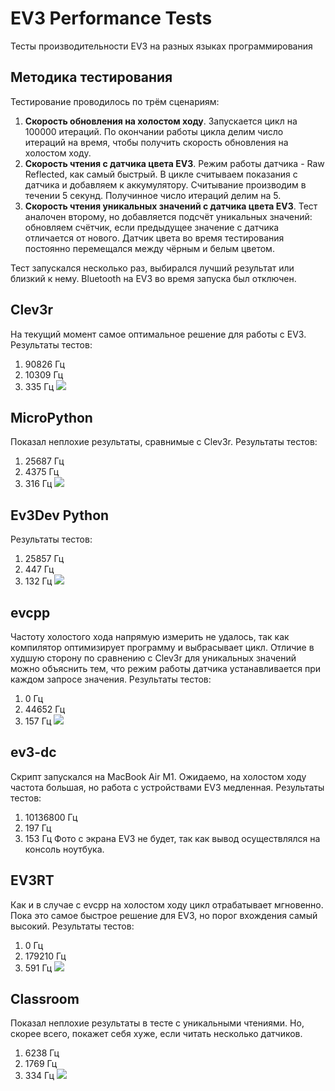 # EV3 Performance Tests
Тесты производительности EV3 на разных языках программирования

## Методика тестирования
Тестирование проводилось по трём сценариям:
1. **Скорость обновления на холостом ходу**. Запускается цикл на 100000 итераций. По окончании работы цикла делим число итераций на время, чтобы получить скорость обновления на холостом ходу.
2. **Скорость чтения с датчика цвета EV3**. Режим работы датчика - Raw Reflected, как самый быстрый. В цикле считываем показания с датчика и добавляем к аккумулятору. Считывание производим в течении 5 секунд. Получинное число итераций делим на 5.
3. **Скорость чтения уникальных значений с датчика цвета EV3**. Тест аналочен второму, но добавляется подсчёт уникальных значений: обновляем счётчик, если предыдущее значение с датчика отличается от нового. Датчик цвета во время тестирования постоянно перемещался между чёрным и белым цветом.

Тест запускался несколько раз, выбирался лучший результат или близкий к нему. Bluetooth на EV3 во время запуска был отключен.

## Clev3r
На текущий момент самое оптимальное решение для работы с EV3. Результаты тестов:
1. 90826 Гц
2. 10309 Гц
3. 335 Гц
![](images/Clev3r_results.jpg)

## MicroPython
Показал неплохие результаты, сравнимые с Clev3r. Результаты тестов:
1. 25687 Гц
2. 4375 Гц
3. 316 Гц
![](images/MicroPython_results.jpg)

## Ev3Dev Python
Результаты тестов:
1. 25857 Гц
2. 447 Гц
3. 132 Гц
![](images/Ev3Dev_results.jpg)

## evcpp
Частоту холостого хода напрямую измерить не удалось, так как компилятор оптимизирует программу и выбрасывает цикл.
Отличие в худшую сторону по сравнению с Clev3r для уникальных значений можно объяснить тем, что режим работы датчика устанавливается при каждом запросе значения.
Результаты тестов:
1. 0 Гц
2. 44652 Гц
3. 157 Гц
![](images/evcpp_results.jpg)

## ev3-dc
Скрипт запускался на MacBook Air M1. Ожидаемо, на холостом ходу частота большая, но работа с устройствами EV3 медленная.
Результаты тестов:
1. 10136800 Гц
2. 197 Гц
3. 153 Гц
Фото с экрана EV3 не будет, так как вывод осуществлялся на консоль ноутбука.

## EV3RT
Как и в случае с evcpp на холостом ходу цикл отрабатывает мгновенно. Пока это самое быстрое решение для EV3, но порог вхождения самый высокий.
Результаты тестов:
1. 0 Гц
2. 179210 Гц
3. 591 Гц
![](images/EV3RT_results.jpg)

## Classroom
Показал неплохие результаты в тесте с уникальными чтениями. Но, скорее всего, покажет себя хуже, если читать несколько датчиков.
1. 6238 Гц
2. 1769 Гц
3. 334 Гц
![](images/Classroom_results.jpg)
